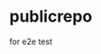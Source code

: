 # publicrepo
for e2e test
























































































































































































































































































































































































































